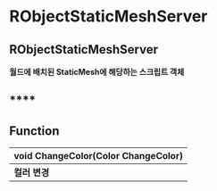 # RObjectStaticMeshServer

## **RObjectStaticMeshServer**

**월드에 배치된 StaticMesh에 해당하는 스크립트 객체**

## \*\*\*\*

## **Function**

| **void ChangeColor\(Color ChangeColor\)** |
| :--- |
| **컬러 변경** |

